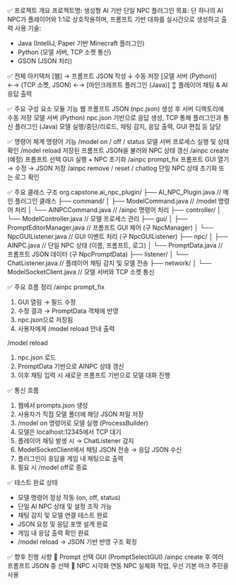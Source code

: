✅ 프로젝트 개요
프로젝트명: 생성형 AI 기반 단일 NPC 플러그인
목표: 단 하나의 AI NPC가 플레이어와 1:1로 상호작용하며, 프롬프트 기반 대화를 실시간으로 생성하고 출력
사용 기술:
- Java (IntelliJ, Paper 기반 Minecraft 플러그인)
- Python (모델 서버, TCP 소켓 통신)
- GSON (JSON 처리)

✅ 전체 아키텍처
[웹] → 프롬프트 JSON 작성
    ↓ 수동 저장
[모델 서버 (Python)] ←→ (TCP 소켓, JSON) ←→ [마인크래프트 플러그인 (Java)]
                               ↕
                     플레이어 채팅 & AI 응답 출력

✅ 주요 구성 요소
모듈	              기능
웹	              프롬프트 JSON (npc.json) 생성 후 서버 디렉토리에 수동 저장
모델 서버 (Python)  npc.json 기반으로 응답 생성, TCP 통해 플러그인과 통신
플러그인 (Java)	  모델 실행/중단/리로드, 채팅 감지, 응답 출력, GUI 편집 등 담당

✅ 명령어 체계
명령어	                        기능
/model on / off / status	    모델 서버 프로세스 실행 및 상태 확인
/model reload	                저장된 프롬프트 JSON을 불러와 NPC 상태 갱신
/ainpc create	                (예정) 프롬프트 선택 GUI 실행 + NPC 초기화
/ainpc prompt_fix	            프롬프트 GUI 열기 → 수정 → JSON 저장
/ainpc remove / reset / chatlog	단일 NPC 상태 초기화 또는 로그 확인

✅ 주요 클래스 구조
org.capstone.ai_npc_plugin/
├── AI_NPC_Plugin.java               // 메인 플러그인 클래스
├── command/
│   ├── ModelCommand.java           // /model 명령어 처리
│   └── AINPCCommand.java           // /ainpc 명령어 처리
├── controller/
│   └── ModelController.java        // 모델 프로세스 관리
├── gui/
│   ├── PromptEditorManager.java    // 프롬프트 GUI 제어 (구 NpcManager)
│   └── NpcGUIListener.java         // GUI 이벤트 처리 (구 NpcGUIListener)
├── npc/
│   ├── AINPC.java                  // 단일 NPC 상태 (이름, 프롬프트, 로그)
│   └── PromptData.java             // 프롬프트 JSON 데이터 (구 NpcPromptData)
├── listener/
│   └── ChatListener.java           // 플레이어 채팅 감지 및 모델 전송
├── network/
│   └── ModelSocketClient.java      // 모델 서버와 TCP 소켓 통신

✅ 주요 흐름 정리
/ainpc prompt_fix
1. GUI 열림 → 필드 수정
2. 수정 결과 → PromptData 객체에 반영
3. npc.json으로 저장됨
4. 사용자에게 /model reload 안내 출력

/model reload
1. npc.json 로드
2. PromptData 기반으로 AINPC 상태 갱신
3. 이후 채팅 입력 시 새로운 프롬프트 기반으로 모델 대화 진행

✅ 통신 흐름
1. 웹에서 prompts.json 생성
2. 사용자가 직접 모델 폴더에 해당 JSON 파일 저장
3. /model on 명령어로 모델 실행 (ProcessBuilder)
4. 모델은 localhost:12345에서 TCP 대기
5. 플레이어 채팅 발생 시 → ChatListener 감지
6. ModelSocketClient에서 채팅 JSON 전송 → 응답 JSON 수신
7. 플러그인이 응답을 게임 내 채팅으로 출력
8. 필요 시 /model off로 종료

✅ 테스트 완료 상태
- 모델 명령어 정상 작동 (on, off, status)
- 단일 AI NPC 상태 및 설정 조작 가능
- 채팅 감지 및 모델 연결 테스트 완료
- JSON 요청 및 응답 포맷 설계 완료
- 게임 내 응답 출력 확인 완료
- /model reload → JSON 기반 반영 구조 확정

✅ 향후 진행 사항
🔲 Prompt 선택 GUI (PromptSelectGUI)	/ainpc create 후 여러 프롬프트 JSON 중 선택
🔲 NPC 시각화 연동   NPC 실체화 작업, 우선 기본 마크 주민을 사용
